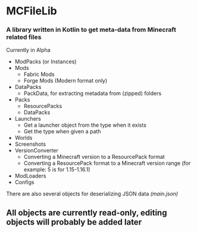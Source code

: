 # MCFileLib

### A library written in Kotlin to get meta-data from Minecraft related files
Currently in Alpha

- ModPacks (or Instances)
- Mods
  + Fabric Mods
  + Forge Mods (Modern format only)
- DataPacks
  + PackData, for extracting metadata from (zipped) folders
- Packs
  + ResourcePacks
  + DataPacks
- Launchers
  + Get a launcher object from the type when it exists
  + Get the type when given a path
- Worlds
- Screenshots
- VersionConverter
  + Converting a Minecraft version to a ResourcePack format
  + Converting a ResourcePack format to a Minecraft version range (for example: 5 is for 1.15-1.16.1)
- ModLoaders
- Configs

There are also several objects for deserializing JSON data *(main.json)*

## All objects are currently read-only, editing objects will probably be added later
